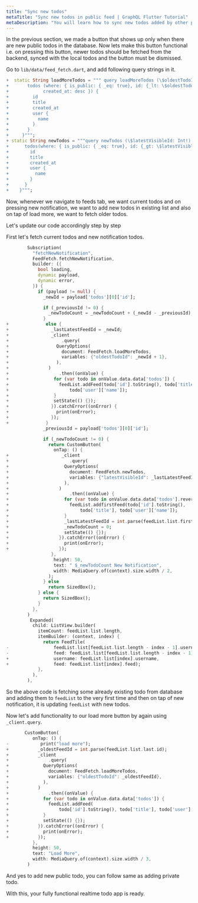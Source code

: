 ```yaml
---
title: "Sync new todos"
metaTitle: "Sync new todos in public feed | GraphQL Flutter Tutorial"
metaDescription: "You will learn how to sync new todos added by other people in the public feed by fetching older and newer data using GraphQL Queries"
---
```



In the previous section, we made a button that shows up only when there are new public todos in the database. Now lets make this button functional i.e. on pressing this button, newer todos should be fetched from the backend, synced with the local todos and the button must be dismissed.

Go to `lib/data/feed_fetch.dart`, and add following query strings in it.

```dart
+  static String loadMoreTodos = """ query loadMoreTodos (\$oldestTodoId: Int!) {
+       todos (where: { is_public: { _eq: true}, id: {_lt: \$oldestTodoId}}, limit: 7, order_by: { 
+             created_at: desc }) {
+         id
+         title
+         created_at
+         user {
+           name
+         }
+       }
+     }""";
+ static String newTodos = """query newTodos (\$latestVisibleId: Int!) {
+      todos(where: { is_public: { _eq: true}, id: {_gt: \$latestVisibleId}}, order_by: { created_at: +      desc }) {
+        id
+        title
+        created_at
+        user {
+          name
+        }
+      }
+    }""";
```

Now, whenever we navigate to feeds tab, we want current todos and on pressing new notification, we want to add new todos in existing list and also on tap of load more, we want to fetch older todos.

Let's update our code accordingly step by step

First let's fetch current todos and new notification todos.

```dart
        Subscription(
          "fetchNewNotification",
          FeedFetch.fetchNewNotification,
          builder: ({
            bool loading,
            dynamic payload,
            dynamic error,
          }) {
            if (payload != null) {
              _newId = payload['todos'][0]['id'];

              if (_previousId != 0) {
                _newTodoCount = _newTodoCount + (_newId - _previousId);
              } 
+              else {
+                _lastLatestFeedId = _newId;
+                _client
+                    .query(
+                  QueryOptions(
+                    document: FeedFetch.loadMoreTodos,
+                    variables: {"oldestTodoId": _newId + 1},
+                  ),
+               )
+                   .then((onValue) {
+                 for (var todo in onValue.data.data['todos']) {
+                   feedList.addFeed(todo['id'].toString(), todo['title'],
+                       todo['user']['name']);
+                 }
+                 setState(() {});
+                }).catchError((onError) {
+                  print(onError);
+                });
+              }
              _previousId = payload['todos'][0]['id'];

              if (_newTodoCount != 0) {
                return CustomButton(
                  onTap: () {
+                    _client
+                       .query(
+                     QueryOptions(
+                       document: FeedFetch.newTodos,
+                       variables: {"latestVisibleId": _lastLatestFeedId},
+                     ),
+                   )
+                       .then((onValue) {
+                     for (var todo in onValue.data.data['todos'].reversed) {
+                       feedList.addfirstFeed(todo['id'].toString(),
+                           todo['title'], todo['user']['name']);
+                     }
+                     _lastLatestFeedId = int.parse(feedList.list.first.id);
+                     _newTodoCount = 0;
+                     setState(() {});
+                   }).catchError((onError) {
+                     print(onError);
+                   });
                 },
                  height: 50,
                  text: " $_newTodoCount New Notification",
                  width: MediaQuery.of(context).size.width / 2,
                );
              } else
                return SizedBox();
            } else {
              return SizedBox();
            }
          },
        )
         Expanded(
          child: ListView.builder(
            itemCount: feedList.list.length,
            itemBuilder: (context, index) {
              return FeedTile(
-                 feedList.list[feedList.list.length - index - 1].username,
-                 feed: feedList.list[feedList.list.length - index - 1].feed);
+                 username: feedList.list[index].username,
+                 feed: feedList.list[index].feed);
            },
          ),
        ),
```

So the above code is fetching some already existing todo from database and adding them to `feedList` to the very first time and then on tap of new notification, it is updating `feedList` with new todos.

Now let's add functionality to our load more button by again using `_client.query`.

```dart
       CustomButton(
          onTap: () {
-            print("load more");
+           _oldestFeedId = int.parse(feedList.list.last.id);
+           _client
+               .query(
+             QueryOptions(
+               document: FeedFetch.loadMoreTodos,
+               variables: {"oldestTodoId": _oldestFeedId},
+             ),
+           )
+               .then((onValue) {
+             for (var todo in onValue.data.data['todos']) {
+               feedList.addFeed(
+                   todo['id'].toString(), todo['title'], todo['user']['name']);
+             }
+             setState(() {});
+           }).catchError((onError) {
+             print(onError);
+           });
          },
          height: 50,
          text: "Load More",
          width: MediaQuery.of(context).size.width / 3,
        )
```
And yes to add new public todo, you can follow same as adding private todo.

With this, your fully functional realtime todo app is ready.
